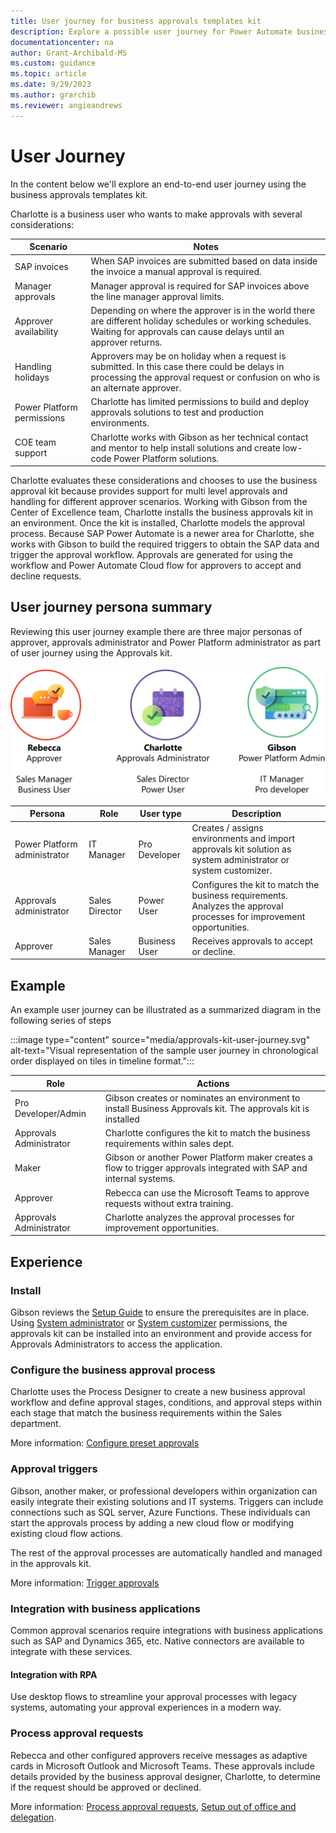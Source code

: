 ```yaml
---
title: User journey for business approvals templates kit
description: Explore a possible user journey for Power Automate business approvals templates kit.
documentationcenter: na
author: Grant-Archibald-MS
ms.custom: guidance
ms.topic: article
ms.date: 9/29/2023
ms.author: grarchib
ms.reviewer: angieandrews
---
```


# User Journey

In the content below we'll explore an end-to-end user journey using the business approvals templates kit.

Charlotte is a business user who wants to make approvals with several considerations:

| Scenario | Notes |
|----------|-------|
| SAP invoices | When SAP invoices are submitted based on data inside the invoice a manual approval is required. |
| Manager approvals | Manager approval is required for SAP invoices above the line manager approval limits. |
| Approver availability | Depending on where the approver is in the world there are different holiday schedules or working schedules. Waiting for approvals can cause delays until an approver returns. |
| Handling holidays | Approvers may be on holiday when a request is submitted. In this case there could be delays in processing the approval request or confusion on who is an alternate approver. |
| Power Platform permissions | Charlotte has limited permissions to build and deploy approvals solutions to test and production environments. |
| COE team support | Charlotte works with Gibson as her technical contact and mentor to help install solutions and create low-code Power Platform solutions. |

Charlotte evaluates these considerations and chooses to use the business approval kit because provides support for multi level approvals and handling for different approver scenarios. Working with Gibson from the Center of Excellence team, Charlotte installs the business approvals kit in an environment. Once the kit is installed, Charlotte models the approval process. Because SAP Power Automate is a newer area for Charlotte, she works with Gibson to build the required triggers to obtain the SAP data and trigger the approval workflow. Approvals are generated for using the workflow and Power Automate Cloud flow for approvers to accept and decline requests.

## User journey persona summary

Reviewing this user journey example there are three major personas of approver, approvals administrator and Power Platform administrator as part of user journey using the Approvals kit.

![Persona graphic overview with name and role](./media/persona-overview.svg)

|Persona |Role |User type    |Description|
|--------|-------------|-------------|-----------|
|Power Platform administrator|IT Manager|Pro Developer|Creates / assigns environments and import approvals kit solution as system administrator or system customizer.|
|Approvals administrator|Sales Director|Power User|Configures the kit to match the business requirements. Analyzes the approval processes for improvement opportunities.|
|Approver|Sales Manager|Business User|Receives approvals to accept or decline.|

## Example

An example user journey can be illustrated as a summarized diagram in the following series of steps

:::image type="content" source="media/approvals-kit-user-journey.svg" alt-text="Visual representation of the sample user journey in chronological order displayed on tiles in timeline format.":::

|Role|Actions|
|----|-------|
|Pro Developer/Admin|Gibson creates or nominates an environment to install Business Approvals kit. The approvals kit is installed|
|Approvals Administrator|Charlotte configures the kit to match the business requirements within sales dept.|
|Maker|Gibson or another Power Platform maker creates a flow to trigger approvals integrated with SAP and internal systems.
|Approver|Rebecca can use the Microsoft Teams to approve requests without extra training.|
|Approvals Administrator|Charlotte analyzes the approval processes for improvement opportunities.|

## Experience

### Install

Gibson reviews the [Setup Guide](./setup.md) to ensure the prerequisites are in place. Using [System administrator](/power-platform/admin/database-security#environments-with-a-dataverse-database) or [System customizer](/power-platform/admin/database-security#environments-with-a-dataverse-database) permissions, the approvals kit can be installed into an environment and provide access for Approvals Administrators to access the application.

### Configure the business approval process

Charlotte uses the Process Designer to create a new business approval workflow and define approval stages, conditions, and approval steps within each stage that match the business requirements within the Sales department.

More information: [Configure preset approvals](./configure-preset-approvals.md)

### Approval triggers

Gibson, another maker, or professional developers within organization can easily integrate their existing solutions and IT systems. Triggers can include connections such as SQL server, Azure Functions. These individuals can start the approvals process by adding a new cloud flow or modifying existing cloud flow actions.

The rest of the approval processes are automatically handled and managed in the approvals kit.

More information: [Trigger approvals](./trigger-approvals.md) 

### Integration with business applications

Common approval scenarios require integrations with business applications such as SAP and Dynamics 365, etc. Native connectors are available to integrate with these services.

#### Integration with RPA

Use desktop flows to streamline your approval processes with legacy systems, automating your approval experiences in a modern way.

### Process approval requests

Rebecca and other configured approvers receive messages as adaptive cards in Microsoft Outlook and Microsoft Teams. These approvals include details provided by the business approval designer, Charlotte, to determine if the request should be approved or declined.

More information: [Process approval requests](./process-approval-requests.md), [Setup out of office and delegation](./setup-out-of-office-and-delegation.md).
